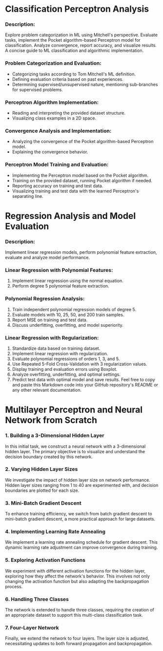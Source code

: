 # Classification Perceptron Analysis
### Description:
Explore problem categorization in ML using Mitchell's perspective. Evaluate tasks, implement the Pocket algorithm-based Perceptron model 
for classification. Analyze convergence, report accuracy, and visualize results. A concise guide to ML classification and algorithmic implementation.
### Problem Categorization and Evaluation:
- Categorizing tasks according to Tom Mitchell's ML definition.
- Defining evaluation criteria based on past experiences.
- Determining supervised/unsupervised nature, mentioning sub-branches for supervised problems.

### Perceptron Algorithm Implementation:
- Reading and interpreting the provided dataset structure.
- Visualizing class examples in a 2D space.

### Convergence Analysis and Implementation:
- Analyzing the convergence of the Pocket algorithm-based Perceptron model.
- Explaining the convergence behavior.

### Perceptron Model Training and Evaluation:
- Implementing the Perceptron model based on the Pocket algorithm.
- Training on the provided dataset, running Pocket algorithm if needed.
- Reporting accuracy on training and test data.
- Visualizing training and test data with the learned Perceptron's separating line.


# Regression Analysis and Model Evaluation
### Description:
Implement linear regression models, perform polynomial feature extraction, evaluate and analyze model performance.
### Linear Regression with Polynomial Features:
1. Implement linear regression using the normal equation.
2. Perform degree 5 polynomial feature extraction.

### Polynomial Regression Analysis:
1. Train independent polynomial regression models of degree 5.
2. Evaluate models with 10, 25, 50, and 200 train samples.
3. Report MSE on training and test data.
4. Discuss underfitting, overfitting, and model superiority.

### Linear Regression with Regularization:
1. Standardize data based on training dataset.
2. Implement linear regression with regularization.
3. Evaluate polynomial regressions of orders 1, 3, and 5.
4. Use Repeated 5-Fold Cross-Validation with 3 regularization values.
5. Display training and evaluation errors using Boxplot.
6. Analyze overfitting, underfitting, and optimal settings.
7. Predict test data with optimal model and save results.
Feel free to copy and paste this Markdown code into your GitHub repository's README or any other relevant documentation.



# Multilayer Perceptron and Neural Network from Scratch
### 1. Building a 3-Dimensional Hidden Layer
In this initial task, we construct a neural network with a 3-dimensional hidden layer. The primary objective is to visualize and understand the decision boundary created by this network.

### 2. Varying Hidden Layer Sizes
We investigate the impact of hidden layer size on network performance. Hidden layer sizes ranging from 1 to 40 are experimented with, and decision boundaries are plotted for each size.

### 3. Mini-Batch Gradient Descent
To enhance training efficiency, we switch from batch gradient descent to mini-batch gradient descent, a more practical approach for large datasets.

### 4. Implementing Learning Rate Annealing
We implement a learning rate annealing schedule for gradient descent. This dynamic learning rate adjustment can improve convergence during training.

### 5. Exploring Activation Functions
We experiment with different activation functions for the hidden layer, exploring how they affect the network's behavior. This involves not only changing the activation function but also adapting the backpropagation process.

### 6. Handling Three Classes
The network is extended to handle three classes, requiring the creation of an appropriate dataset to support this multi-class classification task.

### 7. Four-Layer Network
Finally, we extend the network to four layers. The layer size is adjusted, necessitating updates to both forward propagation and backpropagation.
